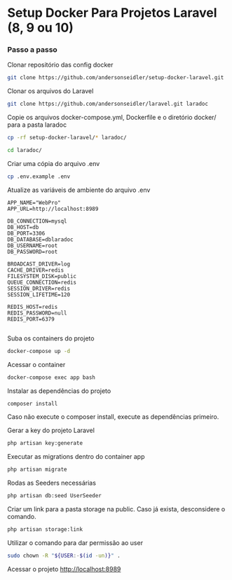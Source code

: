 
# Setup Docker Para Projetos Laravel (8, 9 ou 10)

### Passo a passo
Clonar repositório das config docker
```sh
git clone https://github.com/andersonseidler/setup-docker-laravel.git
```

Clonar os arquivos do Laravel
```sh
git clone https://github.com/andersonseidler/laravel.git laradoc
```


Copie os arquivos docker-compose.yml, Dockerfile e o diretório docker/ para a pasta laradoc
```sh
cp -rf setup-docker-laravel/* laradoc/
```
```sh
cd laradoc/
```


Criar uma cópia do arquivo .env
```sh
cp .env.example .env
```


Atualize as variáveis de ambiente do arquivo .env
```dosini
APP_NAME="WebPro"
APP_URL=http://localhost:8989

DB_CONNECTION=mysql
DB_HOST=db
DB_PORT=3306
DB_DATABASE=dblaradoc
DB_USERNAME=root
DB_PASSWORD=root

BROADCAST_DRIVER=log
CACHE_DRIVER=redis
FILESYSTEM_DISK=public
QUEUE_CONNECTION=redis
SESSION_DRIVER=redis
SESSION_LIFETIME=120

REDIS_HOST=redis
REDIS_PASSWORD=null
REDIS_PORT=6379


```


Suba os containers do projeto
```sh
docker-compose up -d
```


Acessar o container
```sh
docker-compose exec app bash
```


Instalar as dependências do projeto
```sh
composer install
```

Caso não execute o composer install, execute as dependências primeiro.


Gerar a key do projeto Laravel
```sh
php artisan key:generate
```

Executar as migrations dentro do container app

```sh
php artisan migrate
```

Rodas as Seeders necessárias
```sh
php artisan db:seed UserSeeder
```

Criar um link para a pasta storage na public. Caso já exista, desconsidere o comando.
```sh
php artisan storage:link
```
Utilizar o comando para dar permissão ao user
```sh
sudo chown -R "${USER:-$(id -un)}" .
```
Acessar o projeto
[http://localhost:8989](http://localhost:8989)